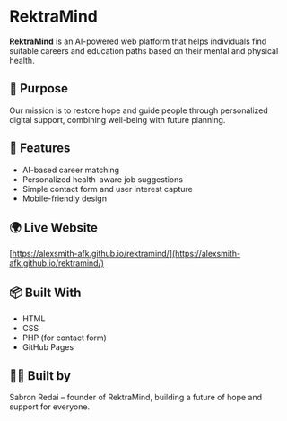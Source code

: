 # RektraMind

**RektraMind** is an AI-powered web platform that helps individuals find suitable careers and education paths based on their mental and physical health.

## 🚀 Purpose
Our mission is to restore hope and guide people through personalized digital support, combining well-being with future planning.

## 🔧 Features
- AI-based career matching
- Personalized health-aware job suggestions
- Simple contact form and user interest capture
- Mobile-friendly design

## 🌍 Live Website
[https://alexsmith-afk.github.io/rektramind/](https://alexsmith-afk.github.io/rektramind/)

## 📦 Built With
- HTML
- CSS
- PHP (for contact form)
- GitHub Pages

## 🙋‍♀️ Built by
Sabron Redai – founder of RektraMind, building a future of hope and support for everyone.
